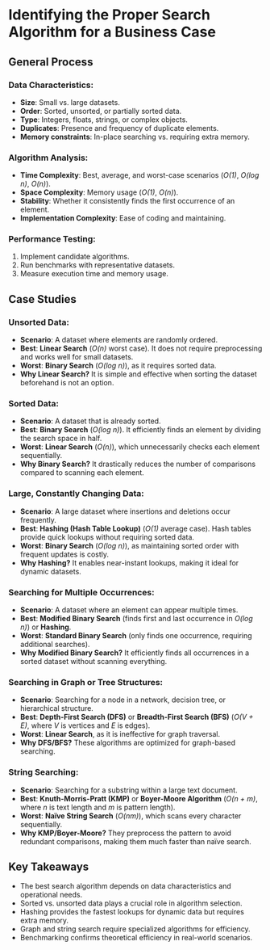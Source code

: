 # Identifying the Proper Search Algorithm for a Business Case

## General Process

### Data Characteristics:

- **Size**: Small vs. large datasets.
- **Order**: Sorted, unsorted, or partially sorted data.
- **Type**: Integers, floats, strings, or complex objects.
- **Duplicates**: Presence and frequency of duplicate elements.
- **Memory constraints**: In-place searching vs. requiring extra memory.

### Algorithm Analysis:

- **Time Complexity**: Best, average, and worst-case scenarios (_O(1)_, _O(log n)_, _O(n)_).
- **Space Complexity**: Memory usage (_O(1)_, _O(n)_).
- **Stability**: Whether it consistently finds the first occurrence of an element.
- **Implementation Complexity**: Ease of coding and maintaining.

### Performance Testing:

1. Implement candidate algorithms.
2. Run benchmarks with representative datasets.
3. Measure execution time and memory usage.

## Case Studies

### Unsorted Data:

- **Scenario**: A dataset where elements are randomly ordered.
- **Best**: **Linear Search** (_O(n)_ worst case). It does not require preprocessing and works well for small datasets.
- **Worst**: **Binary Search** (_O(log n)_), as it requires sorted data.
- **Why Linear Search?** It is simple and effective when sorting the dataset beforehand is not an option.

### Sorted Data:

- **Scenario**: A dataset that is already sorted.
- **Best**: **Binary Search** (_O(log n)_). It efficiently finds an element by dividing the search space in half.
- **Worst**: **Linear Search** (_O(n)_), which unnecessarily checks each element sequentially.
- **Why Binary Search?** It drastically reduces the number of comparisons compared to scanning each element.

### Large, Constantly Changing Data:

- **Scenario**: A large dataset where insertions and deletions occur frequently.
- **Best**: **Hashing (Hash Table Lookup)** (_O(1)_ average case). Hash tables provide quick lookups without requiring sorted data.
- **Worst**: **Binary Search** (_O(log n)_), as maintaining sorted order with frequent updates is costly.
- **Why Hashing?** It enables near-instant lookups, making it ideal for dynamic datasets.

### Searching for Multiple Occurrences:

- **Scenario**: A dataset where an element can appear multiple times.
- **Best**: **Modified Binary Search** (finds first and last occurrence in _O(log n)_) or **Hashing**.
- **Worst**: **Standard Binary Search** (only finds one occurrence, requiring additional searches).
- **Why Modified Binary Search?** It efficiently finds all occurrences in a sorted dataset without scanning everything.

### Searching in Graph or Tree Structures:

- **Scenario**: Searching for a node in a network, decision tree, or hierarchical structure.
- **Best**: **Depth-First Search (DFS)** or **Breadth-First Search (BFS)** (_O(V + E)_, where _V_ is vertices and _E_ is edges).
- **Worst**: **Linear Search**, as it is ineffective for graph traversal.
- **Why DFS/BFS?** These algorithms are optimized for graph-based searching.

### String Searching:

- **Scenario**: Searching for a substring within a large text document.
- **Best**: **Knuth-Morris-Pratt (KMP)** or **Boyer-Moore Algorithm** (_O(n + m)_, where _n_ is text length and _m_ is pattern length).
- **Worst**: **Naïve String Search** (_O(nm)_), which scans every character sequentially.
- **Why KMP/Boyer-Moore?** They preprocess the pattern to avoid redundant comparisons, making them much faster than naïve search.

## Key Takeaways

- The best search algorithm depends on data characteristics and operational needs.
- Sorted vs. unsorted data plays a crucial role in algorithm selection.
- Hashing provides the fastest lookups for dynamic data but requires extra memory.
- Graph and string search require specialized algorithms for efficiency.
- Benchmarking confirms theoretical efficiency in real-world scenarios.
